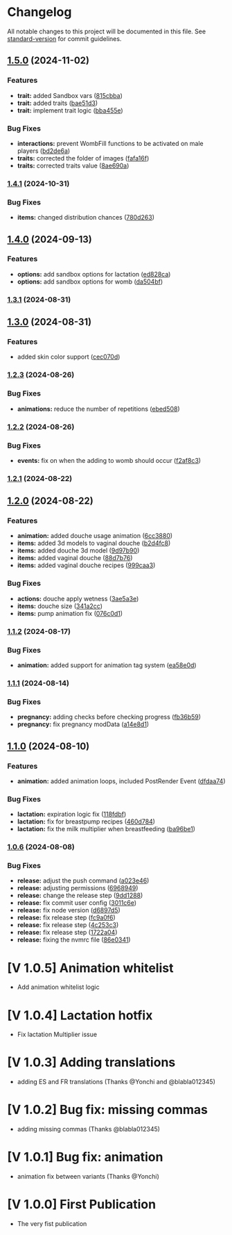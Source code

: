 # Changelog

All notable changes to this project will be documented in this file. See [standard-version](https://github.com/conventional-changelog/standard-version) for commit guidelines.

## [1.5.0](https://github.com/zikhad/zwbf/compare/v1.4.1...v1.5.0) (2024-11-02)


### Features

* **trait:** added Sandbox vars ([815cbba](https://github.com/zikhad/zwbf/commit/815cbba2c7c759382a2ffbfcb15733ff772f765b))
* **trait:** added traits ([bae51d3](https://github.com/zikhad/zwbf/commit/bae51d35959245e8412174c1bce388912804eaf3))
* **trait:** implement trait logic ([bba455e](https://github.com/zikhad/zwbf/commit/bba455e44646f8128198fa869838bbec1bc0dbd1))


### Bug Fixes

* **interactions:** prevent WombFill functions to be activated on male players ([bd2de6a](https://github.com/zikhad/zwbf/commit/bd2de6a44eac7217679014461f85cef3b8709f4d))
* **traits:** corrected the folder of images ([fafa16f](https://github.com/zikhad/zwbf/commit/fafa16f1f2976462a77079339535e56ef9220013))
* **traits:** corrected traits value ([8ae690a](https://github.com/zikhad/zwbf/commit/8ae690a29d4e51b8a5aa47ca6c851abcced6a405))

### [1.4.1](https://github.com/zikhad/zwbf/compare/v1.4.0...v1.4.1) (2024-10-31)


### Bug Fixes

* **items:** changed distribution chances ([780d263](https://github.com/zikhad/zwbf/commit/780d263930e38a4c771e87c8c5d0618cc13da2ab))

## [1.4.0](https://github.com/zikhad/zwbf/compare/v1.3.1...v1.4.0) (2024-09-13)


### Features

* **options:** add sandbox options for lactation ([ed828ca](https://github.com/zikhad/zwbf/commit/ed828cac0feb8c42a27d1490dd70c2be7399a130))
* **options:** add sandbox options for womb ([da504bf](https://github.com/zikhad/zwbf/commit/da504bf4795fff67b828a9443f82e2682904ff62))

### [1.3.1](https://github.com/zikhad/zwbf/compare/v1.3.0...v1.3.1) (2024-08-31)

## [1.3.0](https://github.com/zikhad/zwbf/compare/v1.2.3...v1.3.0) (2024-08-31)


### Features

* added skin color support ([cec070d](https://github.com/zikhad/zwbf/commit/cec070d322805fbf30facbbc648a6fde4ff4e173))

### [1.2.3](https://github.com/zikhad/zwbf/compare/v1.2.2...v1.2.3) (2024-08-26)


### Bug Fixes

* **animations:** reduce the number of repetitions ([ebed508](https://github.com/zikhad/zwbf/commit/ebed50870dbcee92530582da4e984b21134efb99))

### [1.2.2](https://github.com/zikhad/zwbf/compare/v1.2.1...v1.2.2) (2024-08-26)


### Bug Fixes

* **events:** fix on when the adding to womb should occur ([f2af8c3](https://github.com/zikhad/zwbf/commit/f2af8c3686e9b3d72267148b098b7bd4a0a7c572))

### [1.2.1](https://github.com/zikhad/zwbf/compare/v1.2.0...v1.2.1) (2024-08-22)

## [1.2.0](https://github.com/zikhad/zwbf/compare/v1.1.2...v1.2.0) (2024-08-22)


### Features

* **animation:** added douche usage animation ([6cc3880](https://github.com/zikhad/zwbf/commit/6cc388059c65e4290fdcbfa7cab6c25799776eae))
* **items:** added 3d models to vaginal douche ([b2d4fc8](https://github.com/zikhad/zwbf/commit/b2d4fc805ce05b9c1aab2f2d33fb174830c3eeca))
* **items:** added douche 3d model ([9d97b90](https://github.com/zikhad/zwbf/commit/9d97b903f10b7274c592aa9864aeda2d6c953ce1))
* **items:** added vaginal douche ([88d7b76](https://github.com/zikhad/zwbf/commit/88d7b7649e4bd4c5c611b1fdac6c792185544316))
* **items:** added vaginal douche recipes ([999caa3](https://github.com/zikhad/zwbf/commit/999caa38ea4495812d62e0663f62047af259b450))


### Bug Fixes

* **actions:** douche apply wetness ([3ae5a3e](https://github.com/zikhad/zwbf/commit/3ae5a3ed0815f705f91a0f217882a743682df474))
* **items:** douche size ([341a2cc](https://github.com/zikhad/zwbf/commit/341a2ccc15d4a2c65b99fe27bee2f8e413069994))
* **items:** pump animation fix ([076c0d1](https://github.com/zikhad/zwbf/commit/076c0d169d5bd16b2d68ed92207798d8f50c4534))

### [1.1.2](https://github.com/zikhad/zwbf/compare/v1.1.1...v1.1.2) (2024-08-17)


### Bug Fixes

* **animation:** added support for animation tag system ([ea58e0d](https://github.com/zikhad/zwbf/commit/ea58e0dc2cd46f3d3477b541b51aabc9f17d23ac))

### [1.1.1](https://github.com/zikhad/zwbf/compare/v1.1.0...v1.1.1) (2024-08-14)


### Bug Fixes

* **pregnancy:** adding checks before checking progress ([fb36b59](https://github.com/zikhad/zwbf/commit/fb36b59b4f6e8feedb5e6233d001f19c342c37cf))
* **pregnancy:** fix pregnancy modData ([a14e8d1](https://github.com/zikhad/zwbf/commit/a14e8d17f4a9216097ed12017d4671b82c7adf6a))

## [1.1.0](https://github.com/zikhad/zwbf/compare/v1.0.6...v1.1.0) (2024-08-10)


### Features

* **animation:** added animation loops, included PostRender Event ([dfdaa74](https://github.com/zikhad/zwbf/commit/dfdaa740f3921cd0e9a90b336e81252e0bba1225))


### Bug Fixes

* **lactation:** expiration logic fix ([118fdbf](https://github.com/zikhad/zwbf/commit/118fdbfda6e8c3bf509b4f04ea5ada1e56e2b97a))
* **lactation:** fix for breastpump recipes ([460d784](https://github.com/zikhad/zwbf/commit/460d784778c1594ad9df2d44c4600e426ef9bcb6))
* **lactation:** fix the milk multiplier when breastfeeding ([ba96be1](https://github.com/zikhad/zwbf/commit/ba96be1175c0359e0c910cc622d4e9aa5ed1b182))

### [1.0.6](https://github.com/zikhad/zwbf/compare/v1.0.5...v1.0.6) (2024-08-08)


### Bug Fixes

* **release:** adjust the push command ([a023e46](https://github.com/zikhad/zwbf/commit/a023e46eaeea97daac73ed74b297616f86ee6fce))
* **release:** adjusting permissions ([6968949](https://github.com/zikhad/zwbf/commit/6968949d6b7fb17a46d1216d8ada3a63478c2bf9))
* **release:** change the release step ([9dd1288](https://github.com/zikhad/zwbf/commit/9dd1288899e989f2e7eb163495e7c1e8651d7396))
* **release:** fix commit user config ([3011c6e](https://github.com/zikhad/zwbf/commit/3011c6eec41f15cc229d5c122a3bc51a22b3e8c7))
* **release:** fix node version ([d6897d5](https://github.com/zikhad/zwbf/commit/d6897d5ce316c65143103c20c89ca062c1bcff6f))
* **release:** fix release step ([fc9a0f6](https://github.com/zikhad/zwbf/commit/fc9a0f6f9b03338b59a85ec63e9b1f00b8962c53))
* **release:** fix release step ([4c253c3](https://github.com/zikhad/zwbf/commit/4c253c3690cef349ba1acb990d4eebfd24a9932b))
* **release:** fix release step ([1722a04](https://github.com/zikhad/zwbf/commit/1722a04f910eeec9fd6c72c283f40b99a9aa0adf))
* **release:** fixing the nvmrc file ([86e0341](https://github.com/zikhad/zwbf/commit/86e03417502badc4a62dc8bb3a77c0519e66df63))

# [V 1.0.5] Animation whitelist
- Add animation whitelist logic
# [V 1.0.4] Lactation hotfix
- Fix lactation Multiplier issue
# [V 1.0.3] Adding translations
- adding ES and FR translations (Thanks @Yonchi and @blabla012345)
# [V 1.0.2] Bug fix: missing commas
- adding missing commas (Thanks @blabla012345)
# [V 1.0.1] Bug fix: animation
- animation fix between variants (Thanks @Yonchi)
# [V 1.0.0] First Publication
- The very fist publication
